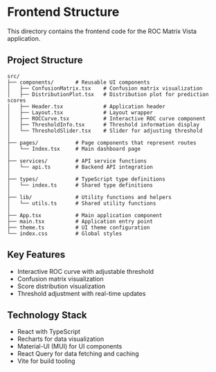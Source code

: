 # Frontend Structure

This directory contains the frontend code for the ROC Matrix Vista application.

## Project Structure

```
src/
├── components/       # Reusable UI components
│   ├── ConfusionMatrix.tsx    # Confusion matrix visualization
│   ├── DistributionPlot.tsx   # Distribution plot for prediction scores
│   ├── Header.tsx             # Application header
│   ├── Layout.tsx             # Layout wrapper
│   ├── ROCCurve.tsx           # Interactive ROC curve component
│   ├── ThresholdInfo.tsx      # Threshold information display
│   └── ThresholdSlider.tsx    # Slider for adjusting threshold
│
├── pages/            # Page components that represent routes
│   └── Index.tsx     # Main dashboard page
│
├── services/         # API service functions
│   └── api.ts        # Backend API integration
│
├── types/            # TypeScript type definitions
│   └── index.ts      # Shared type definitions
│
├── lib/              # Utility functions and helpers
│   └── utils.ts      # Shared utility functions
│
├── App.tsx           # Main application component
├── main.tsx          # Application entry point
├── theme.ts          # UI theme configuration
└── index.css         # Global styles
```

## Key Features

- Interactive ROC curve with adjustable threshold
- Confusion matrix visualization
- Score distribution visualization
- Threshold adjustment with real-time updates

## Technology Stack

- React with TypeScript
- Recharts for data visualization
- Material-UI (MUI) for UI components
- React Query for data fetching and caching
- Vite for build tooling 
